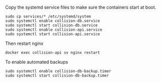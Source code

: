 Copy the systemd service files to make sure the containers start at boot.

    sudo cp services/* /etc/systemd/system
    sudo systemctl enable collision-db.service
    sudo systemctl start collision-db.service
    sudo systemctl enable collision-api.service
    sudo systemctl start collision-api.service

Then restart nginx

    docker exec collision-api sv nginx restart

To enable automated backups

    sudo systemctl enable collision-db-backup.timer
    sudo systemctl start collision-db-backup.timer


